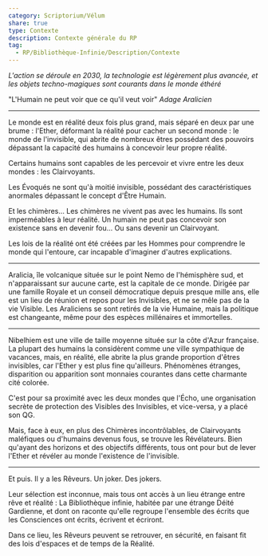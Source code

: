 ```yaml
---
category: Scriptorium/Vélum
share: true
type: Contexte
description: Contexte générale du RP
tag:
  - RP/Bibliothèque-Infinie/Description/Contexte
---
```


_L'action se déroule en 2030, la technologie est légèrement plus avancée, et les objets techno-magiques sont courants dans le monde éthéré_

"L'Humain ne peut voir que ce qu'il veut voir" _Adage Aralicien_

---

Le monde est en réalité deux fois plus grand, mais séparé en deux par une brume : l'Ether, déformant la réalité pour cacher un second monde : le monde de l'invisible, qui abrite de nombreux êtres possédant des pouvoirs dépassant la capacité des humains à concevoir leur propre réalité.

Certains humains sont capables de les percevoir et vivre entre les deux mondes : les Clairvoyants.

Les Évoqués ne sont qu'à moitié invisible, possédant des caractéristiques anormales dépassant le concept d'Être Humain.

Et les chimères... Les chimères ne vivent pas avec les humains. Ils sont imperméables à leur réalité. Un humain ne peut pas concevoir son existence sans en devenir fou... Ou sans devenir un Clairvoyant.

Les lois de la réalité ont été créées par les Hommes pour comprendre le monde qui l'entoure, car incapable d'imaginer d'autres explications.

---

Aralicia, île volcanique située sur le point Nemo de l'hémisphère sud, et n'apparaissant sur aucune carte, est la capitale de ce monde. Dirigée par une famille Royale et un conseil démocratique depuis presque mille ans, elle est un lieu de réunion et repos pour les Invisibles, et ne se mêle pas de la vie Visible. Les Araliciens se sont retirés de la vie Humaine, mais la politique est changeante, même pour des espèces millénaires et immortelles.

---

Nibelhiem est une ville de taille moyenne située sur la côte d'Azur française. La plupart des humains la considèrent comme une ville sympathique de vacances, mais, en réalité, elle abrite la plus grande proportion d'êtres invisibles, car l'Ether y est plus fine qu'ailleurs. Phénomènes étranges, disparition ou apparition sont monnaies courantes dans cette charmante cité colorée.

C'est pour sa proximité avec les deux mondes que l'Écho, une organisation secrète de protection des Visibles des Invisibles, et vice-versa, y a placé son QG.

Mais, face à eux, en plus des Chimères incontrôlables, de Clairvoyants maléfiques ou d'humains devenus fous, se trouve les Révélateurs. Bien qu'ayant des horizons et des objectifs différents, tous ont pour but de lever l'Ether et révéler au monde l'existence de l'invisible.

---

Et puis. Il y a les Rêveurs. Un joker. Des jokers.

Leur sélection est inconnue, mais tous ont accès à un lieu étrange entre rêve et réalité : La Bibliothèque infinie, habitée par une étrange Déité Gardienne, et dont on raconte qu'elle regroupe l'ensemble des écrits que les Consciences ont écrits, écrivent et écriront.

Dans ce lieu, les Rêveurs peuvent se retrouver, en sécurité, en faisant fit des lois d'espaces et de temps de la Réalité.
